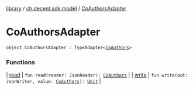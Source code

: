 [library](../../index.md) / [ch.decent.sdk.model](../index.md) / [CoAuthorsAdapter](./index.md)

# CoAuthorsAdapter

`object CoAuthorsAdapter : TypeAdapter<`[`CoAuthors`](../-co-authors/index.md)`>`

### Functions

| [read](read.md) | `fun read(reader: JsonReader): `[`CoAuthors`](../-co-authors/index.md) |
| [write](write.md) | `fun write(out: JsonWriter, value: `[`CoAuthors`](../-co-authors/index.md)`): `[`Unit`](https://kotlinlang.org/api/latest/jvm/stdlib/kotlin/-unit/index.html) |

